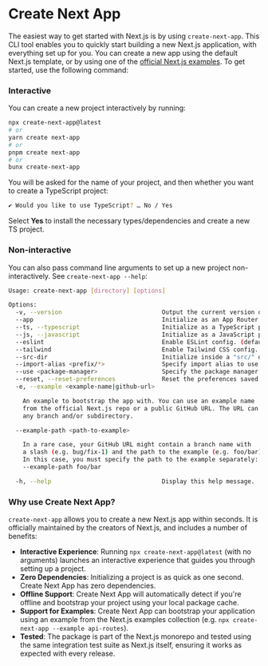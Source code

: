 # Create Next App

The easiest way to get started with Next.js is by using `create-next-app`. This CLI tool enables you to quickly start building a new Next.js application, with everything set up for you. You can create a new app using the default Next.js template, or by using one of the [official Next.js examples](https://github.com/vercel/next.js/tree/canary/examples). To get started, use the following command:

### Interactive

You can create a new project interactively by running:

```bash
npx create-next-app@latest
# or
yarn create next-app
# or
pnpm create next-app
# or
bunx create-next-app
```

You will be asked for the name of your project, and then whether you want to
create a TypeScript project:

```bash
✔ Would you like to use TypeScript? … No / Yes
```

Select **Yes** to install the necessary types/dependencies and create a new TS project.

### Non-interactive

You can also pass command line arguments to set up a new project
non-interactively. See `create-next-app --help`:

```bash
Usage: create-next-app [directory] [options]

Options:
  -v, --version                            Output the current version of create-next-app.
  --app                                    Initialize as an App Router project. (default)
  --ts, --typescript                       Initialize as a TypeScript project. (default)
  --js, --javascript                       Initialize as a JavaScript project.
  --eslint                                 Enable ESLint config. (default)
  --tailwind                               Enable Tailwind CSS config. (default)
  --src-dir                                Initialize inside a "src/" directory.
  --import-alias <prefix/*>                Specify import alias to use. (default: "@/*")
  --use <package-manager>                  Specify the package manager to use. (choices: "npm", "pnpm", "yarn", "bun")
  --reset, --reset-preferences             Reset the preferences saved for create-next-app.
  -e, --example <example-name|github-url>

    An example to bootstrap the app with. You can use an example name
    from the official Next.js repo or a public GitHub URL. The URL can use
    any branch and/or subdirectory.

  --example-path <path-to-example>

    In a rare case, your GitHub URL might contain a branch name with
    a slash (e.g. bug/fix-1) and the path to the example (e.g. foo/bar).
    In this case, you must specify the path to the example separately:
    --example-path foo/bar

  -h, --help                               Display this help message.
```

### Why use Create Next App?

`create-next-app` allows you to create a new Next.js app within seconds. It is officially maintained by the creators of Next.js, and includes a number of benefits:

- **Interactive Experience**: Running `npx create-next-app@latest` (with no arguments) launches an interactive experience that guides you through setting up a project.
- **Zero Dependencies**: Initializing a project is as quick as one second. Create Next App has zero dependencies.
- **Offline Support**: Create Next App will automatically detect if you're offline and bootstrap your project using your local package cache.
- **Support for Examples**: Create Next App can bootstrap your application using an example from the Next.js examples collection (e.g. `npx create-next-app --example api-routes`).
- **Tested**: The package is part of the Next.js monorepo and tested using the same integration test suite as Next.js itself, ensuring it works as expected with every release.
